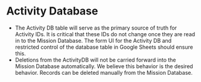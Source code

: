 # Activity Database

- The Activity DB table will serve as the primary source of truth for Activity IDs. It is critical that these IDs do not change once they are read in to the Mission Database. The form UI for the Activity DB and restricted control of the database table in Google Sheets should ensure this.
- Deletions from the ActivityDB will not be carried forward into the Mission Database automatically. We believe this behavior is the desired behavior. Records can be deleted manually from the Mission Database.

